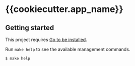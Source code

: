 # {{cookiecutter.app_name}}

## Getting started

This project requires [Go to be installed](https://golang.org/doc/install).

Run `make help` to see the available management commands.

```console
$ make help
```
